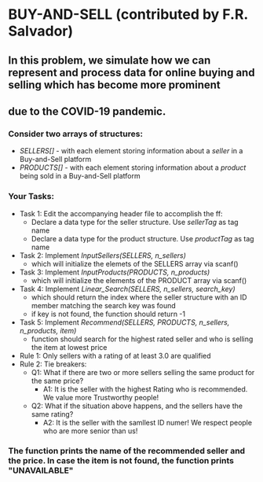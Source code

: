 # BUY-AND-SELL (contributed by F.R. Salvador)
## In this problem, we simulate how we can represent and process data for online buying and selling which has become more prominent
## due to the COVID-19 pandemic.

### Consider two arrays of structures:
+ *SELLERS[]* - with each element storing information about a *seller* in a Buy-and-Sell platform
+ *PRODUCTS[]* - with each element storing information about a *product* being sold in a Buy-and-Sell platform

### Your Tasks:
+ Task 1: Edit the accompanying header file to accomplish the ff:
  + Declare a data type for the seller structure. Use *sellerTag* as tag name
  + Declare a data type for the product structure. Use *productTag* as tag name
+ Task 2: Implement *InputSellers(SELLERS, n_sellers)* 
  + which will initialize the elemets of the SELLERS array via scanf()
+ Task 3: Implement *InputProducts(PRODUCTS, n_products)*
  + which will initialize the elements of the PRODUCT array via scanf()
+ Task 4: Implement *Linear_Search(SELLERS, n_sellers, search_key)* 
  + which should return the index where the seller structure with an ID member matching the search key was found
  + if key is not found, the function should return -1
+ Task 5: Implement *Recommend(SELLERS, PRODUCTS, n_sellers, n_products, item)*
  + function should search for the highest rated seller and who is selling the item at lowest price
+ Rule 1: Only sellers with a rating of at least 3.0 are qualified
+ Rule 2: Tie breakers:
  + Q1: What if there are two or more sellers selling the same product for the same price?
    + A1: It is the seller with the highest Rating who is recommended. We value more Trustworthy people!
  + Q2: What if the situation above happens, and the sellers have the same rating?
    + A2: It is the seller with the samllest ID numer! We respect people who are more senior than us!

### The function prints the name of the recommended seller and the price. In case the item is not found, the function prints "UNAVAILABLE"
